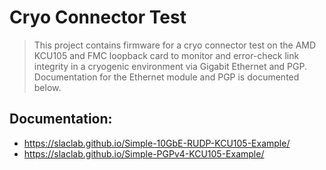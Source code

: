 # Cryo Connector Test

> This project contains firmware for a cryo connector test on the AMD KCU105 and FMC loopback card to monitor and error-check link integrity in a cryogenic environment via Gigabit Ethernet and PGP.
Documentation for the Ethernet module and PGP is documented below.

## Documentation:
* https://slaclab.github.io/Simple-10GbE-RUDP-KCU105-Example/
* https://slaclab.github.io/Simple-PGPv4-KCU105-Example/
